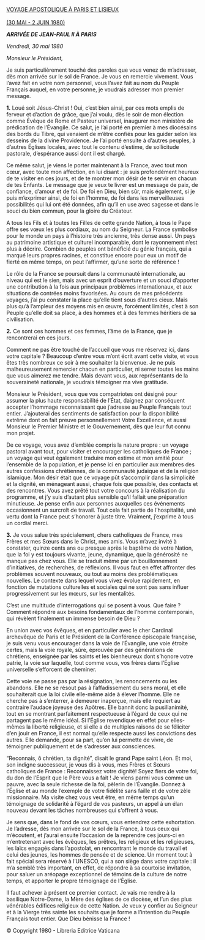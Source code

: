 [VOYAGE APOSTOLIQUE À PARIS ET LISIEUX\
\
(30 MAI - 2 JUIN 1980)](/content/john-paul-ii/fr/travels/sub_index1980/trav_parigi.html)

***ARRIVÉE DE JEAN-PAUL II À PARIS***

*Vendredi, 30 mai 1980*

*Monsieur le Président,*

Je suis particulièrement touché des paroles que vous venez de m’adresser, dès mon arrivée sur le sol de France. Je vous en remercie vivement. Vous l’avez fait en votre nom personnel, vous l’avez fait au nom du Peuple Français auquel, en votre personne, je voudrais adresser mon premier message.

**1.** Loué soit Jésus-Christ ! Oui, c’est bien ainsi, par ces mots emplis de ferveur et d’action de grâce, que j’ai voulu, dès le soir de mon élection comme Évêque de Rome et Pasteur universel, inaugurer mon ministère de prédication de l’Évangile. Ce salut, je l’ai porté en premier à mes diocésains des bords du Tibre, qui venaient de m’être confiés pour les guider selon les desseins de la divine Providence. Je l’ai porté ensuite à d’autres peuples, à d’autres Églises locales, avec tout le contenu d’estime, de sollicitude pastorale, d’espérance aussi dont il est chargé.

Ce même salut, je viens le porter maintenant à la France, avec tout mon cœur, avec toute mon affection, en lui disant : je suis profondément heureux de te visiter en ces jours, et de te montrer mon désir de te servir en chacun de tes Enfants. Le message que je veux te livrer est un message de paix, de confiance, d’amour et de foi. De foi en Dieu, bien sûr, mais également, si je puis m’exprimer ainsi, de foi en l’homme, de foi dans les merveilleuses possibilités qui lui ont été données, afin qu’il en use avec sagesse et dans le souci du bien commun, pour la gloire du Créateur.

A tous les Fils et à toutes les Filles de cette grande Nation, à tous le Pape offre ses vœux les plus cordiaux, au nom du Seigneur. La France symbolise pour le monde un pays à l’histoire très ancienne, très dense aussi. Un pays au patrimoine artistique et culturel incomparable, dont le rayonnement n’est plus à décrire. Combien de peuples ont bénéficié du génie français, qui a marqué leurs propres racines, et constitue encore pour eux un motif de fierté en même temps, on peut l’affirmer, qu’une sorte de référence !

Le rôle de la France se poursuit dans la communauté internationale, au niveau qui est le sien, mais avec un esprit d’ouverture et un souci d’apporter une contribution à la fois aux principaux problèmes internationaux, et aux situations de contrées moins favorisées. Au cours de mes précédents voyages, j’ai pu constater la place qu’elle tient sous d’autres cieux. Mais plus qu’à l’ampleur des moyens mis en œuvre, forcément limités, c’est à son Peuple qu’elle doit sa place, à des hommes et à des femmes héritiers de sa civilisation.

**2.** Ce sont ces hommes et ces femmes, l’âme de la France, que je rencontrerai en ces jours.

Comment ne pas être touché de l’accueil que vous me réservez ici, dans votre capitale ? Beaucoup d’entre vous m’ont écrit avant cette visite, et vous êtes très nombreux ce soir à me souhaiter la bienvenue. Je ne puis malheureusement remercier chacun en particulier, ni serrer toutes les mains que vous aimerez me tendre. Mais devant vous, aux représentants de la souveraineté nationale, je voudrais témoigner ma vive gratitude.

Monsieur le Président, vous que vos compatriotes ont désigné pour assumer la plus haute responsabilité de l’État, daignez par conséquent accepter l’hommage reconnaissant que j’adresse au Peuple Français tout entier. J’ajouterai des sentiments de satisfaction pour la disponibilité extrême dont on fait preuve personnellement Votre Excellence, et aussi Monsieur le Premier Ministre et le Gouvernement, dès que leur fut connu mon projet.

De ce voyage, vous avez d’emblée compris la nature propre : un voyage pastoral avant tout, pour visiter et encourager les catholiques de France ; un voyage qui veut également traduire mon estime et mon amitié pour l’ensemble de la population, et je pense ici en particulier aux membres des autres confessions chrétiennes, de la communauté judaïque et de la religion islamique. Mon désir était que ce voyage pût s’accomplir dans la simplicité et la dignité, en ménageant aussi, chaque fois que possible, des contacts et des rencontres. Vous avez prêté tout votre concours à la réalisation du programme, et j’y suis d’autant plus sensible qu’il fallait une préparation minutieuse. Je pense enfin aux personnes auxquelles ces événements occasionnent un surcroît de travail. Tout cela fait partie de l’hospitalité, unè vertu dont la France peut s’honorer à juste titre. Vraiment, j’exprime à tous un cordial merci.

**3.** Je vous salue très spécialement, chers catholiques de France, mes Frères et mes Sœurs dans le Christ, mes amis. Vous m’avez invité à constater, quinze cents ans ou presque après le baptême de votre Nation, que la foi y est toujours vivante, jeune, dynamique, que la générosité ne manque pas chez vous. Elle se traduit même par un bouillonnement d’initiatives, de recherches, de réflexions. Il vous faut en effet affronter des problèmes souvent nouveaux, ou tout au moins des problématiques nouvelles. Le contexte dans lequel vous vivez évolue rapidement, en fonction de mutations culturelles et sociales qui ne sont pas sans influer progressivement sur les mœurs, sur les mentalités.

C’est une multitude d’interrogations qui se posent à vous. Que faire ? Comment répondre aux besoins fondamentaux de l’homme contemporain, qui révèlent finalement un immense besoin de Dieu ?

En union avec vos évêques, et en particulier avec le cher Cardinal archevêque de Paris et le Président de la Conférence épiscopale française, je suis venu vous encourager dans la voie de l’Évangile, une voie étroite certes, mais la voie royale, sûre, éprouvée par des générations de chrétiens, enseignée par les saints et les bienheureux dont s’honore votre patrie, la voie sur laquelle, tout comme vous, vos frères dans l’Église universelle s’efforcent de cheminer.

Cette voie ne passe pas par la résignation, les renoncements ou les abandons. Elle ne se résout pas à l’affadissement du sens moral, et elle souhaiterait que la loi civile elle-même aide à élever l’homme. Elle ne cherche pas à s’enterrer, à demeurer inaperçue, mais elle requiert au contraire l’audace joyeuse des Apôtres. Elle bannit donc la pusillanimité, tout en se montrant parfaitement respectueuse à l’égard de ceux qui ne partagent pas le même idéal. Si l’Église revendique en effet pour elles-mêmes la liberté religieuse, et si elle a de multiples raisons de se féliciter d’en jouir en France, il est normal qu’elle respecte aussi les convictions des autres. Elle demande, pour sa part, qu’on lui permette de vivre, de témoigner publiquement et de s’adresser aux consciences.

“Reconnais, ô chrétien, ta dignité”, disait le grand Pape saint Léon. Et moi, son indigne successeur, je vous dis à vous, mes Frères et Sœurs catholiques de France : Reconnaissez votre dignité! Soyez fiers de votre foi, du don de l’Esprit que le Père vous a fait ! Je viens parmi vous comme un pauvre, avec la seule richesse de la foi, pèlerin de l’Évangile. Donnez à l’Église et au monde l’exemple de votre fidélité sans faille et de votre zèle missionnaire. Ma visite chez vous veut être, en même temps qu’un témoignage de solidarité à l’égard de vos pasteurs, un appel à un élan nouveau devant les tâches nombreuses qui s’offrent à vous.

Je sens que, dans le fond de vos cœurs, vous entendrez cette exhortation. Je l’adresse, dès mon arrivée sur le sol de la France, à tous ceux qui m’écoutent, et j’aurai ensuite l’occasion de la reprendre ces jours-ci en m’entretenant avec les évêques, les prêtres, les religieux et les religieuses, les laïcs engagés dans l’apostolat, en rencontrant le monde du travail et celui des jeunes, les hommes de pensée et de science. Un moment tout à fait spécial sera réservé à l’UNESCO, qui a son siège dans votre capitale : il m’a semblé très important, en effet, de répondre à sa courtoise invitation, pour saluer un aréopage exceptionnel de témoins de la culture de notre temps, et apporter le propre témoignage de l’Église.

Il faut achever à présent ce premier contact. Je vais me rendre à la basilique Notre-Dame, la Mère des églises de ce diocèse, et l’un des plus vénérables édifices religieux de cette Nation. Je veux y confier au Seigneur et à la Vierge très sainte les souhaits que je forme a l’intention du Peuple Français tout entier. Que Dieu bénisse la France !

© Copyright 1980 - Libreria Editrice Vaticana